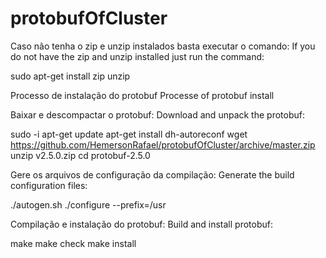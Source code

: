 # protobufOfCluster

Caso não tenha o zip e unzip instalados basta executar o comando:
If you do not have the zip and unzip installed just run the command:

sudo apt-get install zip unzip

Processo de instalação do protobuf
Processe of protobuf install

Baixar e descompactar o protobuf:
Download and unpack the protobuf:

sudo -i
apt-get update
apt-get install dh-autoreconf
wget https://github.com/HemersonRafael/protobufOfCluster/archive/master.zip
unzip v2.5.0.zip
cd protobuf-2.5.0

Gere os arquivos de configuração da compilação:
Generate the build configuration files:

./autogen.sh
./configure --prefix=/usr


Compilação e instalação do protobuf:
Build and install protobuf:

make
make check
make install

